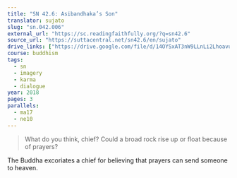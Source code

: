 ```yaml
---
title: "SN 42.6: Asibandhaka’s Son"
translator: sujato
slug: "sn.042.006"
external_url: "https://sc.readingfaithfully.org/?q=sn42.6"
source_url: "https://suttacentral.net/sn42.6/en/sujato"
drive_links: ["https://drive.google.com/file/d/14OYSxAT3nW9LLnLi2Lhoavur_4dHpwt2"]
course: buddhism
tags:
  - sn
  - imagery
  - karma
  - dialogue
year: 2018
pages: 3
parallels:
  - ma17
  - ne10
---
```


> What do you think, chief? Could a broad rock rise up or float because of prayers?

The Buddha excoriates a chief for believing that prayers can send someone to heaven.
